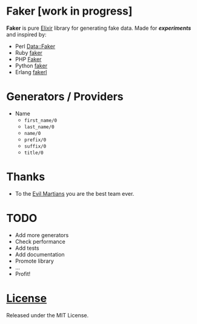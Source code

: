# Faker [work in progress]

**Faker** is pure [Elixir](http://elixir-lang.org/) library for generating fake
data. Made for ***experiments*** and inspired by:

* Perl [Data::Faker](http://search.cpan.org/~wsheldahl/Data-Faker/lib/Data/Faker.pm)
* Ruby [faker](https://github.com/stympy/faker)
* PHP [Faker](https://github.com/fzaninotto/Faker)
* Python [faker](https://github.com/joke2k/Faker)
* Erlang [fakerl](https://github.com/mawuli-ypa/fakerl)

# Generators / Providers

* Name
  * `first_name/0`
  * `last_name/0`
  * `name/0`
  * `prefix/0`
  * `suffix/0`
  * `title/0`

# Thanks

* To the [Evil Martians](http://evilmartians.com/) you are the best team ever.

# TODO

* Add more generators
* Check performance
* Add tests
* Add documentation
* Promote library
* ...
* Profit!

# [License](https://github.com/igas/faker/blob/master/LICENSE)

Released under the MIT License.
